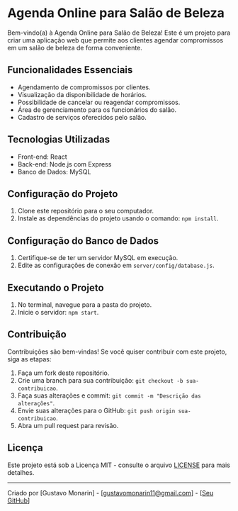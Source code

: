 # Agenda Online para Salão de Beleza

Bem-vindo(a) à Agenda Online para Salão de Beleza! Este é um projeto para criar uma aplicação web que permite aos clientes agendar compromissos em um salão de beleza de forma conveniente.

## Funcionalidades Essenciais

- Agendamento de compromissos por clientes.
- Visualização da disponibilidade de horários.
- Possibilidade de cancelar ou reagendar compromissos.
- Área de gerenciamento para os funcionários do salão.
- Cadastro de serviços oferecidos pelo salão.

## Tecnologias Utilizadas

- Front-end: React
- Back-end: Node.js com Express
- Banco de Dados: MySQL

## Configuração do Projeto

1. Clone este repositório para o seu computador.
2. Instale as dependências do projeto usando o comando: `npm install`.

## Configuração do Banco de Dados

1. Certifique-se de ter um servidor MySQL em execução.
2. Edite as configurações de conexão em `server/config/database.js`.

## Executando o Projeto

1. No terminal, navegue para a pasta do projeto.
2. Inicie o servidor: `npm start`.

## Contribuição

Contribuições são bem-vindas! Se você quiser contribuir com este projeto, siga as etapas:

1. Faça um fork deste repositório.
2. Crie uma branch para sua contribuição: `git checkout -b sua-contribuicao`.
3. Faça suas alterações e commit: `git commit -m "Descrição das alterações"`.
4. Envie suas alterações para o GitHub: `git push origin sua-contribuicao`.
5. Abra um pull request para revisão.

## Licença

Este projeto está sob a Licença MIT - consulte o arquivo [LICENSE](LICENSE) para mais detalhes.

---

Criado por [Gustavo Monarin] - [gustavomonarin11@gmail.com] - [[Seu GitHub](https://github.com/guhmonarin)]

